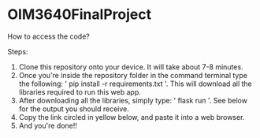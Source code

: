 # OIM3640FinalProject

How to access the code?

Steps:
1. Clone this repository onto your device. It will take about 7-8 minutes. 
2. Once you're inside the repository folder in the command terminal type the following: ' pip install -r requirements.txt '. This will download all the libraries             required to run this web app.
3. After downloading all the libraries, simply type: ' flask run '. See below for the output you should receive. 
4. Copy the link circled in yellow below, and paste it into a web browser.
5. And you're done!! 

